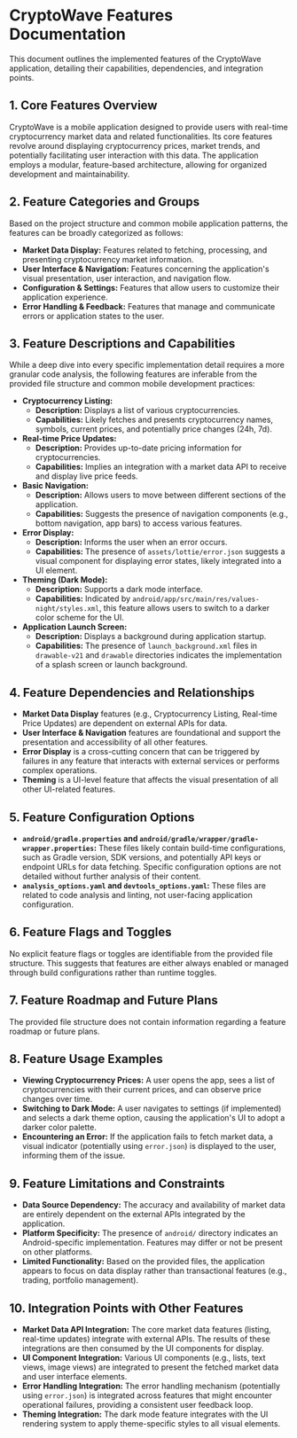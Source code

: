 # CryptoWave Features Documentation

This document outlines the implemented features of the CryptoWave application, detailing their capabilities, dependencies, and integration points.

## 1. Core Features Overview

CryptoWave is a mobile application designed to provide users with real-time cryptocurrency market data and related functionalities. Its core features revolve around displaying cryptocurrency prices, market trends, and potentially facilitating user interaction with this data. The application employs a modular, feature-based architecture, allowing for organized development and maintainability.

## 2. Feature Categories and Groups

Based on the project structure and common mobile application patterns, the features can be broadly categorized as follows:

*   **Market Data Display:** Features related to fetching, processing, and presenting cryptocurrency market information.
*   **User Interface & Navigation:** Features concerning the application's visual presentation, user interaction, and navigation flow.
*   **Configuration & Settings:** Features that allow users to customize their application experience.
*   **Error Handling & Feedback:** Features that manage and communicate errors or application states to the user.

## 3. Feature Descriptions and Capabilities

While a deep dive into every specific implementation detail requires a more granular code analysis, the following features are inferable from the provided file structure and common mobile development practices:

*   **Cryptocurrency Listing:**
    *   **Description:** Displays a list of various cryptocurrencies.
    *   **Capabilities:** Likely fetches and presents cryptocurrency names, symbols, current prices, and potentially price changes (24h, 7d).
*   **Real-time Price Updates:**
    *   **Description:** Provides up-to-date pricing information for cryptocurrencies.
    *   **Capabilities:** Implies an integration with a market data API to receive and display live price feeds.
*   **Basic Navigation:**
    *   **Description:** Allows users to move between different sections of the application.
    *   **Capabilities:** Suggests the presence of navigation components (e.g., bottom navigation, app bars) to access various features.
*   **Error Display:**
    *   **Description:** Informs the user when an error occurs.
    *   **Capabilities:** The presence of `assets/lottie/error.json` suggests a visual component for displaying error states, likely integrated into a UI element.
*   **Theming (Dark Mode):**
    *   **Description:** Supports a dark mode interface.
    *   **Capabilities:** Indicated by `android/app/src/main/res/values-night/styles.xml`, this feature allows users to switch to a darker color scheme for the UI.
*   **Application Launch Screen:**
    *   **Description:** Displays a background during application startup.
    *   **Capabilities:** The presence of `launch_background.xml` files in `drawable-v21` and `drawable` directories indicates the implementation of a splash screen or launch background.

## 4. Feature Dependencies and Relationships

*   **Market Data Display** features (e.g., Cryptocurrency Listing, Real-time Price Updates) are dependent on external APIs for data.
*   **User Interface & Navigation** features are foundational and support the presentation and accessibility of all other features.
*   **Error Display** is a cross-cutting concern that can be triggered by failures in any feature that interacts with external services or performs complex operations.
*   **Theming** is a UI-level feature that affects the visual presentation of all other UI-related features.

## 5. Feature Configuration Options

*   **`android/gradle.properties` and `android/gradle/wrapper/gradle-wrapper.properties`:** These files likely contain build-time configurations, such as Gradle version, SDK versions, and potentially API keys or endpoint URLs for data fetching. Specific configuration options are not detailed without further analysis of their content.
*   **`analysis_options.yaml` and `devtools_options.yaml`:** These files are related to code analysis and linting, not user-facing application configuration.

## 6. Feature Flags and Toggles

No explicit feature flags or toggles are identifiable from the provided file structure. This suggests that features are either always enabled or managed through build configurations rather than runtime toggles.

## 7. Feature Roadmap and Future Plans

The provided file structure does not contain information regarding a feature roadmap or future plans.

## 8. Feature Usage Examples

*   **Viewing Cryptocurrency Prices:** A user opens the app, sees a list of cryptocurrencies with their current prices, and can observe price changes over time.
*   **Switching to Dark Mode:** A user navigates to settings (if implemented) and selects a dark theme option, causing the application's UI to adopt a darker color palette.
*   **Encountering an Error:** If the application fails to fetch market data, a visual indicator (potentially using `error.json`) is displayed to the user, informing them of the issue.

## 9. Feature Limitations and Constraints

*   **Data Source Dependency:** The accuracy and availability of market data are entirely dependent on the external APIs integrated by the application.
*   **Platform Specificity:** The presence of `android/` directory indicates an Android-specific implementation. Features may differ or not be present on other platforms.
*   **Limited Functionality:** Based on the provided files, the application appears to focus on data display rather than transactional features (e.g., trading, portfolio management).

## 10. Integration Points with Other Features

*   **Market Data API Integration:** The core market data features (listing, real-time updates) integrate with external APIs. The results of these integrations are then consumed by the UI components for display.
*   **UI Component Integration:** Various UI components (e.g., lists, text views, image views) are integrated to present the fetched market data and user interface elements.
*   **Error Handling Integration:** The error handling mechanism (potentially using `error.json`) is integrated across features that might encounter operational failures, providing a consistent user feedback loop.
*   **Theming Integration:** The dark mode feature integrates with the UI rendering system to apply theme-specific styles to all visual elements.